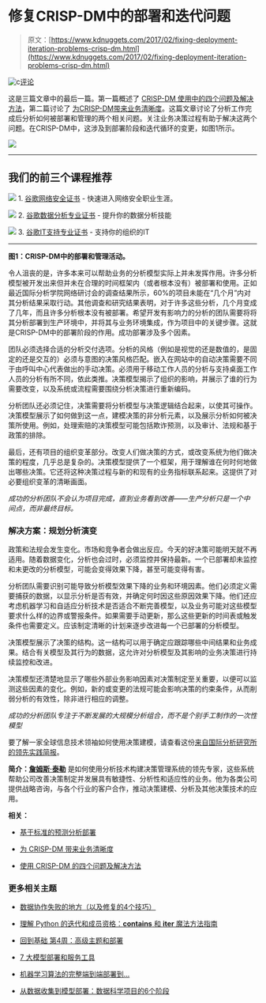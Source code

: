 # 修复CRISP-DM中的部署和迭代问题

> 原文：[https://www.kdnuggets.com/2017/02/fixing-deployment-iteration-problems-crisp-dm.html](https://www.kdnuggets.com/2017/02/fixing-deployment-iteration-problems-crisp-dm.html)

![c](../Images/3d9c022da2d331bb56691a9617b91b90.png)[评论](#comments)

这是三篇文章中的最后一篇。第一篇概述了 [CRISP-DM 使用中的四个问题及解决方法](/2017/01/four-problems-crisp-dm-fix.html)，第二篇讨论了 [为CRISP-DM带来业务清晰度](/2017/01/business-clarity-crisp-dm.html)。这篇文章讨论了分析工作完成后分析如何被部署和管理的两个相关问题。关注业务决策过程有助于解决这两个问题。在CRISP-DM中，这涉及到部署阶段和迭代循环的变更，如图1所示。

![](../Images/729c9cdb5b27a1e5bc27d43814e6f2c6.png)

* * *

## 我们的前三个课程推荐

![](../Images/0244c01ba9267c002ef39d4907e0b8fb.png) 1\. [谷歌网络安全证书](https://www.kdnuggets.com/google-cybersecurity) - 快速进入网络安全职业生涯。

![](../Images/e225c49c3c91745821c8c0368bf04711.png) 2\. [谷歌数据分析专业证书](https://www.kdnuggets.com/google-data-analytics) - 提升你的数据分析技能

![](../Images/0244c01ba9267c002ef39d4907e0b8fb.png) 3\. [谷歌IT支持专业证书](https://www.kdnuggets.com/google-itsupport) - 支持你的组织的IT

* * *

**图1：CRISP-DM中的部署和管理活动。**

令人沮丧的是，许多本来可以帮助业务的分析模型实际上并未发挥作用。许多分析模型被开发出来但并未在合理的时间框架内（或者根本没有）被部署和使用。正如最近国际分析学院网络研讨会的调查结果所示，60%的项目未能在“几个月”内对其分析结果采取行动。其他调查和研究结果表明，对于许多这些分析，几个月变成了几年，而且许多分析根本没有被部署。希望开发有影响力的分析的团队需要将将其分析部署到生产环境中，并将其与业务环境集成，作为项目中的关键步骤。这就是CRISP-DM中的部署阶段的作用。成功部署涉及多个因素。

团队必须选择合适的分析交付选项。分析的风格（例如是视觉的还是数值的，是固定的还是交互的）必须与意图的决策风格匹配。嵌入在网站中的自动决策需要不同于由呼叫中心代表做出的手动决策。必须用于移动工作人员的分析与支持桌面工作人员的分析有所不同，依此类推。决策模型揭示了组织的影响，并展示了谁的行为需要改变，以及系统或流程需要围绕分析决策进行重新编码。

分析团队还必须记住，决策需要将分析模型与决策逻辑结合起来，以使其可操作。决策模型展示了如何做到这一点，建模决策的非分析元素，以及展示分析如何被决策所使用。例如，处理索赔的决策模型可能包括欺诈预测，以及审计、法规和基于政策的排除。

最后，还有项目的组织变革部分。改变人们做决策的方式，或改变系统为他们做决策的程度，几乎总是复杂的。决策模型提供了一个框架，用于理解谁在何时何地做出哪些决策。它还将这种决策过程与新的和现有的业务指标联系起来。这提供了对必要组织变革的清晰画面。

*成功的分析团队不会认为项目完成，直到业务看到改善——生产分析只是一个中间点，而非最终目标。*

### 解决方案：规划分析演变

政策和法规会发生变化。市场和竞争者会做出反应。今天的好决策可能明天就不再适用。随着数据变化，分析也会过时，必须监控并保持最新。一个已部署却未监控和未更改的分析模型，可能会变得效果下降，甚至可能变得有害。

分析团队需要识别可能导致分析模型效果下降的业务和环境因素。他们必须定义需要捕获的数据，以显示分析是否有效，并确定何时因这些原因效果下降。他们还应考虑机器学习和自适应分析技术是否适合不断完善模型，以及业务可能对这些模型要求什么样的边界或警报条件。如果需要手动更新，那么这些更新的时间表或触发条件也需要定义。应该制定清晰的计划来逐步改进每一个已部署的分析模型。

决策模型展示了决策的结构。这一结构可以用于确定应跟踪哪些中间结果和业务成果。结合有关模型及其行为的数据，这允许对分析模型及其影响的业务决策进行持续监控和改进。

决策模型还清楚地显示了哪些外部业务影响因素对决策制定至关重要，以便可以监测这些因素的变化。例如，新的或变更的法规可能会影响决策的约束条件，从而削弱分析的有效性，除非进行相应的调整。

*成功的分析团队专注于不断发展的大规模分析组合，而不是个别手工制作的一次性模型*

要了解一家全球信息技术领袖如何使用决策建模，请查看这份[来自国际分析研究所的领先实践简报](http://www.decisionmanagementsolutions.com/bringing-clarity-to-data-science-projects-with-decision-modeling-a-case-study/)。

**简介：[詹姆斯·泰勒](http://www.decisionmanagementsolutions.com/about)** 是如何使用分析技术构建决策管理系统的领先专家，这些系统帮助公司改善决策制定并发展具有敏捷性、分析性和适应性的业务。他为各类公司提供战略咨询，与各个行业的客户合作，推动决策建模、分析及其他决策技术的应用。

**相关：**

+   [基于标准的预测分析部署](/2016/06/zementis-standards-based-deployment-predictive-analytics.html)

+   [为 CRISP-DM 带来业务清晰度](/2017/01/business-clarity-crisp-dm.html)

+   [使用 CRISP-DM 的四个问题及解决方法](/2017/01/four-problems-crisp-dm-fix.html)

### 更多相关主题

+   [数据协作失败的地方（以及修复的4个技巧）](https://www.kdnuggets.com/2023/01/collaboration-fails-around-data-4-tips-fixing.html)

+   [理解 Python 的迭代和成员资格：__contains__ 和 __iter__ 魔法方法指南](https://www.kdnuggets.com/understanding-pythons-iteration-and-membership-a-guide-to-__contains__-and-__iter__-magic-methods)

+   [回到基础 第4周：高级主题和部署](https://www.kdnuggets.com/back-to-basics-week-4-advanced-topics-and-deployment)

+   [7 大模型部署和服务工具](https://www.kdnuggets.com/top-7-model-deployment-and-serving-tools)

+   [机器学习算法的完整端到端部署到…](https://www.kdnuggets.com/2021/12/deployment-machine-learning-algorithm-live-production-environment.html)

+   [从数据收集到模型部署：数据科学项目的6个阶段](https://www.kdnuggets.com/2023/01/data-collection-model-deployment-6-stages-data-science-project.html)
